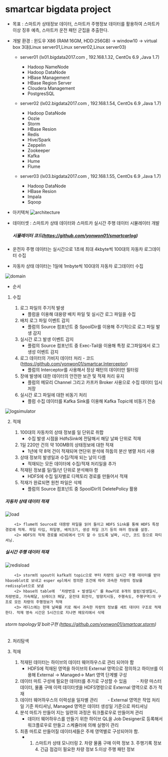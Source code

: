 # smartcar bigdata project

* 목표 : 스마트카 상태정보 데이터, 스마트카 주행정보 데이터를 활용하여 스마트카 이상 징후 예측, 스마트카 운전 패턴 군집을 추출한다. 

* 개발 환경 : 윈도우 X86 (RAM:16GM, HDD:256GB) -> window10 -> virtual box 3대(Linux server01,Linux server02,Linux server03)
    *  server01 (lx01.bigdata2017.com , 192.168.1.32, CentOs 6.9 ,Java 1.7)
         * Hadoop NameNode
         * Hadoop DataNode
         * HBase Management
         * HBase Region Server
         * Cloudera Management
         * PostgresSQL
         
    *  server02 (lx02.bigdata2017.com , 192.168.1.54, CentOs 6.9 ,Java 1.7)
    
         * Hadoop DataNode 
         * Oozie     
         * Storm
         * HBase Resion     
         * Redis     
         * Hive/Spark
         * Zeppelin         
         * Zookeeper 
         * Kafka
         * Hume             
         * Flume
         
    *  server03 (lx03.bigdata2017.com , 192.168.1.55, CentOs 6.9 ,Java 1.7)
         * Hadoop DataNode
         * HBase Resion
         * Impala
         * Sqoop
         

* 아키텍쳐
![architecture](https://github.com/yonwon01/bigdata/blob/master/architecture.png)

* 데이터셋 : 스마트카 상태 데이터와 스마트카 실시간 주행 데이터 시뮬레이터 개발
   ##### 시뮬레이터 코드(https://github.com/yonwon01/smartcarlog)

* 운전자 주행 데이터는 실시간으로 1초에 최대 4kbyte씩 100대의 자동차 로그데이터 수집
* 자동차 상태 데이터는 1일에 1mbyte씩 100대의 자동차 로그데이터 수집

![domain](https://github.com/yonwon01/bigdata/blob/master/domain.png)


* 순서
1)  수집

     1) 로그 파일의 주기적 발생
          -  플럼을 이용해 대용량 배치 파일 및 실시간 로그 파일을 수집
      2) 배치 로그 파일 이벤트 감지              
          -  플럼의 Source 컴포넌트 중 SpoolDir를 이용해 주기적으로 로그 파일 발생 감지
      3) 실시간 로그 발생 이벤트 감지           
          -  플럼의 Source 컴포넌트 중 Exec-Tail을 이용해 특정 로그파일에서 로그  생성 이벤트 감지
      4) 로그 데이터의 가비지 데이터 처리     - 코드(https://github.com/yonwon01/smartcar.Interceptor)
          -  플럼의 Interceptor를 사용해서 정상 패턴의 데이터만 필터링 
      5) 장애 발생에 대한 데이터의 안전한 보관 및 적재 처리 유지
          -  플럼의 메모리 Channel  그리고 카프카 Broker 사용으로  수집 데이터 임시 저장
      6) 실시간 로그 파일에 대한 비동기 처리 
          -  플럼 수집 데이터를 Kafka Sink를 이용해 Kafka Topic에 비동기 전송
          
![logsimulator](https://github.com/yonwon01/bigdata/blob/master/logsimualtor.png)


2) 적재

   1) 100대의 자동차의 상태 정보를 일 단위로 취합       
       - 수집 발생 시점을 HdfsSink에 전달해서 해당 날짜 단위로 적재
   2) 1일 220만 건의 약 100MB의 상태정보에 대한 적재 
       - 1년에 약 8억 건이 적재되며 연단위 분석에 하둡의 분산 병렬 처리 사용 
   3) 상태 정보의 발생일과 수집/적재 되는 날이 다름 
       - 적재되는 모든 데이터에 수집/적재 처리일을 추가
   4) 적재된 정보를 일/월/년 단위로 분석해야 함        
       - HDFS에 수집 일자별로 디렉토리 경로를 만들어서 적재
   5) 적재가 완료되면 원천 파일은 삭제                 
       - 플럼의 Source 컴포넌트 중 SpoolDir의 DeletePolicy 활용
       
       
##### 자동차 상태 데이터 적재
![load](https://github.com/yonwon01/bigdata/blob/master/load.png)

        <1> flume의 Source로 대용량 파일을 읽어 들이고 HDFS Sink를 통해 HDFS 특정 경로에 적재. 파일 타입, 파일명, 배치크기, 생성 파일 크기 등의 여러 정보를 설정.
        <2> HDFS의 적재 경로를 HIVE에서 인지 할 수 있도록 날짜, 시간, 코드 등으로 파티셔닝. 

##### 실시간 주행 데이터 적재
![redisload](https://github.com/yonwon01/bigdata/blob/master/redisload.png)

        <1> storm의 spout이 kafka의 topic으로 부터 차량의 실시간 주행 데이터를 받아 hbaseblot로 보내고 esper epl에서 정의한 조건에 따라 과속한 차량의 정보를 redissplot으로 보냄
        <2> hbase의 table에  ‘차량번호 + 발생일시’ 를 Row키로 8개의 컬럼(발생일시, 차량번호, 가속페달, 브레이크 페달, 운전대 회전각, 방향지시등, 주행속도, 주행구역)의 구조로 모든 차량의 주행정보가 적재
        <3> 레디스에는 현재 날짜를 키로 해서 과속한 차량의 정보를 세트 데이터 구조로 적재한다. 적재 영속 시간은 5시간으로 지나면 메모리에서 삭제
        
###### storm topology및 bolt구현 (https://github.com/yonwon01/smartcar.storm)


2) 처리탐색
2) 적재

   1) 적재된 데이터는 하이브의 데이터 웨어하우스로 관리 되어야 함              
        - HDFS에 적재된 영역을 하이브의 External 영역으로 정의하고 하이브를 이용해 External -> Managed-> Mart 영역 단계별 구성
   2) 데이터 마트 구성에 필요한 데이터를 추가로 구성할 수 있음
        - 차량 마스터 데이터, 물품 구매 이력 데이터셋을 HDFS명령으로 External 영역으로 추가 적재
   3) 데이터 웨어하우스의 이력성을 일자별 관리
        - External 영역은 작업 처리일 기준 파티셔닝, Managed 영역은 데이터 생성일 기준으로 파티셔닝
   4) 분석 마트가 만들어 지는 일련의 과정은 워크플로우로 만들어져 관리
        - 데이터 웨어하우스를 만들기 위한 하이브 QL을 Job Designer로 등록해서 워크플로우로 만들고 스케쥴러에 의해 실행이 관리 
   5) 최종 마트로 만들어질 데이터세들은 주제 영역별로 구성되어야 함.
        -  1. 스마트카 상태 모니터링  2. 차량 물품 구매 이력 정보 3. 주행기록 정보 4. 긴급 점검이 필요한 차량 정보 5.이상 주행 패턴 정보
           



























